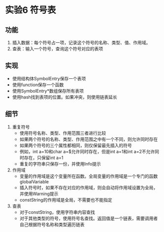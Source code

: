 # 实验6 符号表
## 功能
1. 插入数据：每个符号占一项，记录这个符号的名称、类型、值、作用域。
2. 查表：输入一个符号，查询这个符号对应的表项

## 实现
+ 使用结构体SymbolEntry保存一个表项
+ 使用function保存一个函数
+ 使用SymbolEntry*数组保存所有表项
+ 使用hash找到表项的位置。如果冲突，则使用链表延长

## 细节
1. 重复符号
    + 使用符号名称、类型、作用范围三者进行比较
    + 如果两个符号的名称、类型、作用范围之中有一个不同，则允许同时存在
    + 如果两个符号的三个属性都相同，则仅保留最先插入的符号
    + 例如，int a=10和char a=$允许同时存在，但是int a=1和int a=2不允许同时存在，只保留int a=1
    + 重复的字符串只保存一份，并使用Info提示
2. 作用域
    + 变量的作用域是这个变量所在函数。全局变量的作用域是一个专门的函数globalVariable
    + 插入符号时，如果不存在对应的作用域，则会自动将作用域设置为全局，并使用Warning提示
    + constString的作用域是全局，不需要也不能指定
3. 查表
    + 对于constString，使用字符串内容查找
    + 对于其他类型的符号，使用符号名查找。返回值是一个链表，需要调用者自己根据符号名称和类型遍历链表




